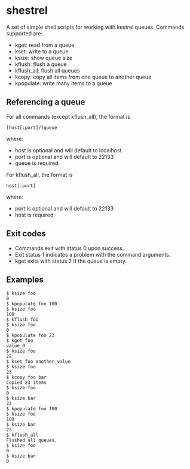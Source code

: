 shestrel
========

A set of simple shell scripts for working with kestrel queues. Commands supported are:

* kget: read from a queue
* kset: write to a queue
* ksize: show queue size
* kflush: flush a queue
* kflush_all: flush all queues
* kcopy: copy all items from one queue to another queue
* kpopulate: write many items to a queue

## Referencing a queue
For all commands (except kflush_all), the format is

    [host[:port]/]queue
where:

* host is optional and will default to localhost
* port is optional and will default to 22133
* queue is required

For kflush_all, the format is

    host[:port]
where:
* port is optional and will default to 22133
* host is required

## Exit codes
* Commands exit with status 0 upon success. 
* Exit status 1 indicates a problem with the command arguments.
* kget exits with status 2 if the queue is empty.

## Examples
    $ ksize foo
    0
    $ kpopulate foo 100
    $ ksize foo
    100
    $ kflush foo
    $ ksize foo
    0
    $ kpopulate foo 23
    $ kget foo
    value_0
    $ ksize foo
    22
    $ kset foo another_value
    $ ksize foo
    23
    $ kcopy foo bar
    Copied 23 items
    $ ksize foo
    0
    $ ksize bar
    23
    $ kpopulate foo 100
    $ ksize foo
    100
    $ ksize bar
    23
    $ kflush_all
    Flushed all queues.
    $ ksize foo
    0
    $ ksize bar
    0
